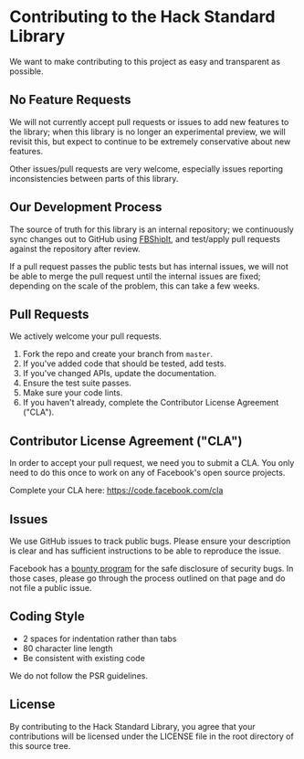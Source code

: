 # Contributing to the Hack Standard Library
We want to make contributing to this project as easy and transparent as
possible.

## No Feature Requests

We will not currently accept pull requests or issues to add new features to the
library; when this library is no longer an experimental preview, we will revisit
this, but expect to continue to be extremely conservative about new features.

Other issues/pull requests are very welcome, especially issues reporting
inconsistencies between parts of this library.

## Our Development Process
The source of truth for this library is an internal repository; we continuously
sync changes out to GitHub using
[FBShipIt](https://github.com/facebook/fbshipit), and test/apply pull requests
against the repository after review.

If a pull request passes the public tests but has internal issues, we will not
be able to merge the pull request until the internal issues are fixed; depending
on the scale of the problem, this can take a few weeks.

## Pull Requests
We actively welcome your pull requests.

1. Fork the repo and create your branch from `master`.
2. If you've added code that should be tested, add tests.
3. If you've changed APIs, update the documentation.
4. Ensure the test suite passes.
5. Make sure your code lints.
6. If you haven't already, complete the Contributor License Agreement ("CLA").

## Contributor License Agreement ("CLA")
In order to accept your pull request, we need you to submit a CLA. You only need
to do this once to work on any of Facebook's open source projects.

Complete your CLA here: <https://code.facebook.com/cla>

## Issues
We use GitHub issues to track public bugs. Please ensure your description is
clear and has sufficient instructions to be able to reproduce the issue.

Facebook has a [bounty program](https://www.facebook.com/whitehat/) for the safe
disclosure of security bugs. In those cases, please go through the process
outlined on that page and do not file a public issue.

## Coding Style

* 2 spaces for indentation rather than tabs
* 80 character line length
* Be consistent with existing code

We do not follow the PSR guidelines.

## License
By contributing to the Hack Standard Library, you agree that your contributions
will be licensed under the LICENSE file in the root directory of this source
tree.
